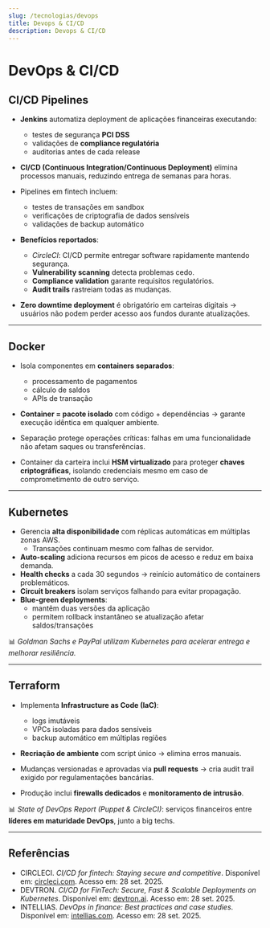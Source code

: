 ```yaml
---
slug: /tecnologias/devops
title: Devops & CI/CD
description: Devops & CI/CD
---
```


# DevOps & CI/CD

## CI/CD Pipelines

- **Jenkins** automatiza deployment de aplicações financeiras executando:

  - testes de segurança **PCI DSS**
  - validações de **compliance regulatória**
  - auditorias antes de cada release

- **CI/CD (Continuous Integration/Continuous Deployment)** elimina processos manuais, reduzindo entrega de semanas para horas.
- Pipelines em fintech incluem:

  - testes de transações em sandbox
  - verificações de criptografia de dados sensíveis
  - validações de backup automático

- **Benefícios reportados**:

  - _CircleCI_: CI/CD permite entregar software rapidamente mantendo segurança.
  - **Vulnerability scanning** detecta problemas cedo.
  - **Compliance validation** garante requisitos regulatórios.
  - **Audit trails** rastreiam todas as mudanças.

- **Zero downtime deployment** é obrigatório em carteiras digitais → usuários não podem perder acesso aos fundos durante atualizações.

---

## Docker

- Isola componentes em **containers separados**:

  - processamento de pagamentos
  - cálculo de saldos
  - APIs de transação

- **Container = pacote isolado** com código + dependências → garante execução idêntica em qualquer ambiente.
- Separação protege operações críticas: falhas em uma funcionalidade não afetam saques ou transferências.
- Container da carteira inclui **HSM virtualizado** para proteger **chaves criptográficas**, isolando credenciais mesmo em caso de comprometimento de outro serviço.

---

## Kubernetes

- Gerencia **alta disponibilidade** com réplicas automáticas em múltiplas zonas AWS.
  - Transações continuam mesmo com falhas de servidor.
- **Auto-scaling** adiciona recursos em picos de acesso e reduz em baixa demanda.
- **Health checks** a cada 30 segundos → reinício automático de containers problemáticos.
- **Circuit breakers** isolam serviços falhando para evitar propagação.
- **Blue-green deployments**:
  - mantêm duas versões da aplicação
  - permitem rollback instantâneo se atualização afetar saldos/transações

📊 _Goldman Sachs e PayPal utilizam Kubernetes para acelerar entrega e melhorar resiliência._

---

## Terraform

- Implementa **Infrastructure as Code (IaC)**:

  - logs imutáveis
  - VPCs isoladas para dados sensíveis
  - backup automático em múltiplas regiões

- **Recriação de ambiente** com script único → elimina erros manuais.
- Mudanças versionadas e aprovadas via **pull requests** → cria audit trail exigido por regulamentações bancárias.
- Produção inclui **firewalls dedicados** e **monitoramento de intrusão**.

📊 _State of DevOps Report (Puppet & CircleCI)_: serviços financeiros entre **líderes em maturidade DevOps**, junto a big techs.

---

## Referências

- CIRCLECI. _CI/CD for fintech: Staying secure and competitive_. Disponível em: [circleci.com](https://circleci.com/blog/ci-cd-for-fintech/). Acesso em: 28 set. 2025.
- DEVTRON. _CI/CD for FinTech: Secure, Fast & Scalable Deployments on Kubernetes_. Disponível em: [devtron.ai](https://devtron.ai/blog/ci-cd-for-fintech/). Acesso em: 28 set. 2025.
- INTELLIAS. _DevOps in finance: Best practices and case studies_. Disponível em: [intellias.com](https://intellias.com/the-pros-and-cons-of-ci-cd-for-fintech/). Acesso em: 28 set. 2025.
